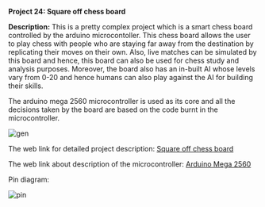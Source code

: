 __Project 24: Square off chess board__

__Description:__
This is a pretty complex project which is a smart chess board controlled by the arduino microcontoller. This chess board allows the user to play chess with people who are staying far away from the destination by replicating their moves on their own. Also, live matches can be simulated by this board and hence, this board can also be used for chess study and analysis purposes. Moreover, the board also has an in-built AI whose levels vary from 0-20 and hence humans can also play against the AI for building their skills. 

The arduino mega 2560 microcontroller is used as its core and all the decisions taken by the board are based on the code burnt in the microcontroller. 

![gen](https://i.gifer.com/kHQ.gif)

The web link for detailed project description: [Square off chess board](https://blog.arduino.cc/2016/10/17/square-off-is-a-chess-board-with-a-high-tech-twist/)

The web link about description of the microcontroller: [Arduino Mega 2560](https://www.theengineeringprojects.com/2018/06/introduction-to-arduino-mega-2560.html)

Pin diagram:

![pin](https://www.theengineeringprojects.com/wp-content/uploads/2018/06/introduction-to-arduino-mega-5.png)


